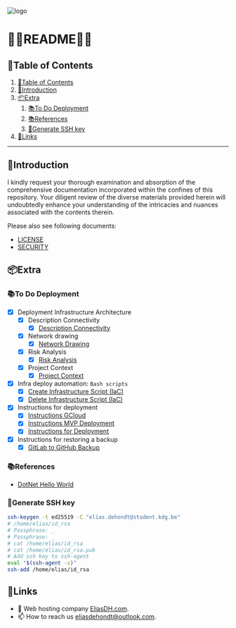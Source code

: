 ![logo](https://eliasdh.com/assets/media/images/logo-github.png)
# 💙🤍README🤍💙

## 📘Table of Contents

1. [📘Table of Contents](#📘table-of-contents)
2. [🖖Introduction](#🖖introduction)
3. [📦Extra](#📦extra)
    1. [📚To Do Deployment](#📚to-do-deployment)
    2. [📚References](#📚references)
    3. [🔑Generate SSH key](#🔑generate-ssh-key)
4. [🔗Links](#🔗links)

---

## 🖖Introduction

I kindly request your thorough examination and absorption of the comprehensive documentation incorporated within the confines of this repository. Your diligent review of the diverse materials provided herein will undoubtedly enhance your understanding of the intricacies and nuances associated with the contents therein.

Please also see following documents:
- [LICENSE](LICENSE.md)
- [SECURITY](SECURITY.md)

## 📦Extra

### 📚To Do Deployment
- [x] Deployment Infrastructure Architecture
    - [x] Description Connectivity
        - [x] [Description Connectivity](/Documentation/Deployment-Analyze-and-Architecture.md#💭description-connectivity)
    - [x] Network drawing
        - [x] [Network Drawing](/Documentation/Deployment-Analyze-and-Architecture.md#📷network-drawing)
    - [x] Risk Analysis
        - [x] [Risk Analysis](/Documentation/Deployment-Analyze-and-Architecture.md#🔍risk-analysis)
    - [x] Project Context
        - [x] [Project Context](/Documentation/Deployment-Analyze-and-Architecture.md#📑context)
- [x] Infra deploy automation: `Bash scripts`
    - [x] [Create Infrastructure Script (IaC)](/Scripts/Create-Infrastructure-IaC.sh)
    - [x] [Delete Infrastructure Script (IaC)](/Scripts/Delete-Infrastructure-IaC.sh)
- [x] Instructions for deployment
    - [x] [Instructions GCloud](/Documentation/Instructions-GCloud.md)
    - [x] [Instructions MVP Deployment](/Documentation/Instructions-MVP-Deployment.md)
    - [x] [Instructions for Deployment](/Documentation/Instructions-IaC-Deployment.md)
- [x] Instructions for restoring a backup
    - [x] [GitLab to GitHub Backup](/Scripts/GitLab-to-GitHub-Backup.ps1)

### 📚References
- [DotNet Hello World](https://github.com/EliasDeHondt/DotNet-HelloWorld)

### 🔑Generate SSH key

```bash
ssh-keygen -t ed25519 -C "elias.dehondt@student.kdg.be"
# /home/elias/id_rsa
# Passphrase: _
# Passphrase: _
# cat /home/elias/id_rsa
# cat /home/elias/id_rsa.pub
# Add ssh key to ssh-agent
eval "$(ssh-agent -s)"
ssh-add /home/elias/id_rsa
```

## 🔗Links
- 👯 Web hosting company [EliasDH.com](https://eliasdh.com).
- 📫 How to reach us eliasdehondt@outlook.com.
